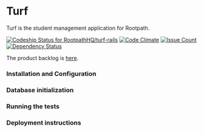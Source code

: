 # Turf

Turf is the student management application for Rootpath.

[ ![Codeship Status for RootpathHQ/turf-rails](https://app.codeship.com/projects/9fd02a60-6e42-0135-671c-562d8a352b83/status?branch=master)](https://app.codeship.com/projects/242540)
[![Code Climate](https://codeclimate.com/github/RootpathHQ/turf-rails/badges/gpa.svg)](https://codeclimate.com/github/RootpathHQ/turf-rails)
[![Issue Count](https://codeclimate.com/github/RootpathHQ/turf-rails/badges/issue_count.svg)](https://codeclimate.com/github/RootpathHQ/turf-rails)
[![Dependency Status](https://gemnasium.com/badges/github.com/RootpathHQ/turf-rails.svg)](https://gemnasium.com/github.com/RootpathHQ/turf-rails)

The product backlog is [here](https://trello.com/b/uog3kqhl/turf-app-task-board).

### Installation and Configuration

### Database initialization

### Running the tests

### Deployment instructions
